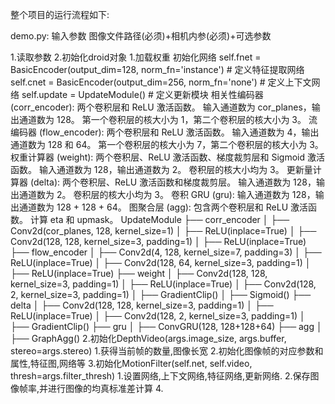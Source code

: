 整个项目的运行流程如下:

demo.py:
输入参数  图像文件路径(必须)+相机内参(必须)+可选参数

1.读取参数
2.初始化droid对象
    1.加载权重
        初始化网络
        self.fnet = BasicEncoder(output_dim=128, norm_fn='instance')  # 定义特征提取网络
        self.cnet = BasicEncoder(output_dim=256, norm_fn='none')  # 定义上下文网络
        self.update = UpdateModule()  # 定义更新模块
        相关性编码器 (corr_encoder):
            两个卷积层和 ReLU 激活函数。
            输入通道数为 cor_planes，输出通道数为 128。
            第一个卷积层的核大小为 1，第二个卷积层的核大小为 3。
        流编码器 (flow_encoder):
            两个卷积层和 ReLU 激活函数。
            输入通道数为 4，输出通道数为 128 和 64。
            第一个卷积层的核大小为 7，第二个卷积层的核大小为 3。
        权重计算器 (weight):
            两个卷积层、ReLU 激活函数、梯度裁剪层和 Sigmoid 激活函数。
            输入通道数为 128，输出通道数为 2。
            卷积层的核大小均为 3。
        更新量计算器 (delta):
            两个卷积层、ReLU 激活函数和梯度裁剪层。
            输入通道数为 128，输出通道数为 2。
            卷积层的核大小均为 3。
        卷积 GRU (gru):
            输入通道数为 128，输出通道数为 128 + 128 + 64。
        图聚合层 (agg):
            包含两个卷积层和 ReLU 激活函数。
            计算 eta 和 upmask。
        UpdateModule
        ├── corr_encoder
        │   ├── Conv2d(cor_planes, 128, kernel_size=1)
        │   ├── ReLU(inplace=True)
        │   ├── Conv2d(128, 128, kernel_size=3, padding=1)
        │   ├── ReLU(inplace=True)
        ├── flow_encoder
        │   ├── Conv2d(4, 128, kernel_size=7, padding=3)
        │   ├── ReLU(inplace=True)
        │   ├── Conv2d(128, 64, kernel_size=3, padding=1)
        │   ├── ReLU(inplace=True)
        ├── weight
        │   ├── Conv2d(128, 128, kernel_size=3, padding=1)
        │   ├── ReLU(inplace=True)
        │   ├── Conv2d(128, 2, kernel_size=3, padding=1)
        │   ├── GradientClip()
        │   ├── Sigmoid()
        ├── delta
        │   ├── Conv2d(128, 128, kernel_size=3, padding=1)
        │   ├── ReLU(inplace=True)
        │   ├── Conv2d(128, 2, kernel_size=3, padding=1)
        │   ├── GradientClip()
        ├── gru
        │   ├── ConvGRU(128, 128+128+64)
        ├── agg
        │   ├── GraphAgg()
    2.初始化DepthVideo(args.image_size, args.buffer, stereo=args.stereo)
        1.获得当前帧的数量,图像长宽
        2.初始化图像帧的对应参数和属性,特征图,网络等
    3.初始化MotionFilter(self.net, self.video, thresh=args.filter_thresh)
        1.设置网络,上下文网络,特征网络,更新网络.
        2.保存图像帧率,并进行图像的均真标准差计算
    4.
